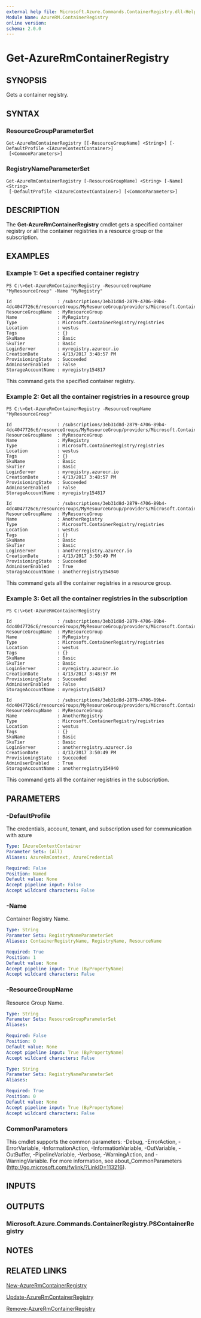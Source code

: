 ```yaml
---
external help file: Microsoft.Azure.Commands.ContainerRegistry.dll-Help.xml
Module Name: AzureRM.ContainerRegistry
online version: 
schema: 2.0.0
---
```


# Get-AzureRmContainerRegistry

## SYNOPSIS
Gets a container registry.

## SYNTAX

### ResourceGroupParameterSet
```
Get-AzureRmContainerRegistry [[-ResourceGroupName] <String>] [-DefaultProfile <IAzureContextContainer>]
 [<CommonParameters>]
```

### RegistryNameParameterSet
```
Get-AzureRmContainerRegistry [-ResourceGroupName] <String> [-Name] <String>
 [-DefaultProfile <IAzureContextContainer>] [<CommonParameters>]
```

## DESCRIPTION
The **Get-AzureRmContainerRegistry** cmdlet gets a specified container registry or all the container registries in a resource group or the subscription.

## EXAMPLES

### Example 1: Get a specified container registry
```
PS C:\>Get-AzureRmContainerRegistry -ResourceGroupName "MyResourceGroup" -Name "MyRegistry"

Id                 : /subscriptions/3eb31d8d-2879-4706-89b4-4dc4047726c6/resourceGroups/MyResourceGroup/providers/Microsoft.ContainerRegistry/registries/MyRegistry
ResourceGroupName  : MyResourceGroup
Name               : MyRegistry
Type               : Microsoft.ContainerRegistry/registries
Location           : westus
Tags               : {}
SkuName            : Basic
SkuTier            : Basic
LoginServer        : myregistry.azurecr.io
CreationDate       : 4/13/2017 3:48:57 PM
ProvisioningState  : Succeeded
AdminUserEnabled   : False
StorageAccountName : myregistry154817
```

This command gets the specified container registry.

### Example 2: Get all the container registries in a resource group
```
PS C:\>Get-AzureRmContainerRegistry -ResourceGroupName "MyResourceGroup"

Id                 : /subscriptions/3eb31d8d-2879-4706-89b4-4dc4047726c6/resourceGroups/MyResourceGroup/providers/Microsoft.ContainerRegistry/registries/MyRegistry
ResourceGroupName  : MyResourceGroup
Name               : MyRegistry
Type               : Microsoft.ContainerRegistry/registries
Location           : westus
Tags               : {}
SkuName            : Basic
SkuTier            : Basic
LoginServer        : myregistry.azurecr.io
CreationDate       : 4/13/2017 3:48:57 PM
ProvisioningState  : Succeeded
AdminUserEnabled   : False
StorageAccountName : myregistry154817

Id                 : /subscriptions/3eb31d8d-2879-4706-89b4-4dc4047726c6/resourceGroups/MyResourceGroup/providers/Microsoft.ContainerRegistry/registries/AnotherRegistry
ResourceGroupName  : MyResourceGroup
Name               : AnotherRegistry
Type               : Microsoft.ContainerRegistry/registries
Location           : westus
Tags               : {}
SkuName            : Basic
SkuTier            : Basic
LoginServer        : anotherregistry.azurecr.io
CreationDate       : 4/13/2017 3:50:49 PM
ProvisioningState  : Succeeded
AdminUserEnabled   : True
StorageAccountName : anotherregistry154940
```

This command gets all the container registries in a resource group.

### Example 3:  Get all the container registries in the subscription
```
PS C:\>Get-AzureRmContainerRegistry

Id                 : /subscriptions/3eb31d8d-2879-4706-89b4-4dc4047726c6/resourceGroups/MyResourceGroup/providers/Microsoft.ContainerRegistry/registries/MyRegistry
ResourceGroupName  : MyResourceGroup
Name               : MyRegistry
Type               : Microsoft.ContainerRegistry/registries
Location           : westus
Tags               : {}
SkuName            : Basic
SkuTier            : Basic
LoginServer        : myregistry.azurecr.io
CreationDate       : 4/13/2017 3:48:57 PM
ProvisioningState  : Succeeded
AdminUserEnabled   : False
StorageAccountName : myregistry154817

Id                 : /subscriptions/3eb31d8d-2879-4706-89b4-4dc4047726c6/resourceGroups/MyResourceGroup/providers/Microsoft.ContainerRegistry/registries/AnotherRegistry
ResourceGroupName  : MyResourceGroup
Name               : AnotherRegistry
Type               : Microsoft.ContainerRegistry/registries
Location           : westus
Tags               : {}
SkuName            : Basic
SkuTier            : Basic
LoginServer        : anotherregistry.azurecr.io
CreationDate       : 4/13/2017 3:50:49 PM
ProvisioningState  : Succeeded
AdminUserEnabled   : True
StorageAccountName : anotherregistry154940
```

This command gets all the container registries in the subscription.

## PARAMETERS

### -DefaultProfile
The credentials, account, tenant, and subscription used for communication with azure

```yaml
Type: IAzureContextContainer
Parameter Sets: (All)
Aliases: AzureRmContext, AzureCredential

Required: False
Position: Named
Default value: None
Accept pipeline input: False
Accept wildcard characters: False
```

### -Name
Container Registry Name.

```yaml
Type: String
Parameter Sets: RegistryNameParameterSet
Aliases: ContainerRegistryName, RegistryName, ResourceName

Required: True
Position: 1
Default value: None
Accept pipeline input: True (ByPropertyName)
Accept wildcard characters: False
```

### -ResourceGroupName
Resource Group Name.

```yaml
Type: String
Parameter Sets: ResourceGroupParameterSet
Aliases: 

Required: False
Position: 0
Default value: None
Accept pipeline input: True (ByPropertyName)
Accept wildcard characters: False
```

```yaml
Type: String
Parameter Sets: RegistryNameParameterSet
Aliases: 

Required: True
Position: 0
Default value: None
Accept pipeline input: True (ByPropertyName)
Accept wildcard characters: False
```

### CommonParameters
This cmdlet supports the common parameters: -Debug, -ErrorAction, -ErrorVariable, -InformationAction, -InformationVariable, -OutVariable, -OutBuffer, -PipelineVariable, -Verbose, -WarningAction, and -WarningVariable. For more information, see about_CommonParameters (http://go.microsoft.com/fwlink/?LinkID=113216).

## INPUTS

## OUTPUTS

### Microsoft.Azure.Commands.ContainerRegistry.PSContainerRegistry

## NOTES

## RELATED LINKS

[New-AzureRmContainerRegistry](./New-AzureRmContainerRegistry.md)

[Update-AzureRmContainerRegistry](./Update-AzureRmContainerRegistry.md)

[Remove-AzureRmContainerRegistry](./Remove-AzureRmContainerRegistry.md)

